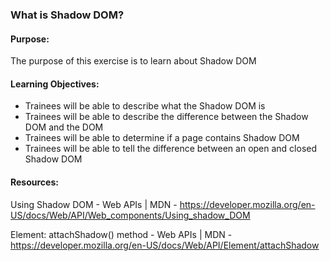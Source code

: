 ### What is Shadow DOM?

#### Purpose:
The purpose of this exercise is to learn about Shadow DOM

#### Learning Objectives:

- Trainees will be able to describe what the Shadow DOM is
- Trainees will be able to describe the difference between the Shadow DOM and the DOM
- Trainees will be able to determine if a page contains Shadow DOM
- Trainees will be able to tell the difference between an open and closed Shadow DOM

#### Resources:

Using Shadow DOM - Web APIs | MDN - https://developer.mozilla.org/en-US/docs/Web/API/Web_components/Using_shadow_DOM

Element: attachShadow() method - Web APIs | MDN - https://developer.mozilla.org/en-US/docs/Web/API/Element/attachShadow